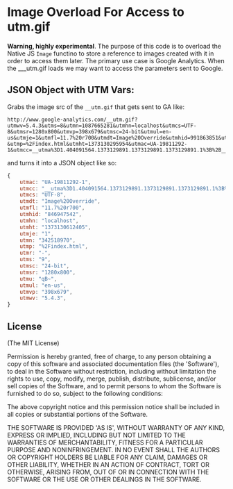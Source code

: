 # Image Overload For Access to utm.gif
__Warning, highly experimental__.
The purpose of this code is to overload the Native JS `Image` functino
to store a reference to images created with it in order to access them
later. The primary use case is Google Analytics. When the ___utm.gif 
loads we may want to access the parameters sent to Google.

## JSON Object with UTM Vars:

Grabs the image src of the `__utm.gif` that gets sent to GA like:

```text
http://www.google-analytics.com/__utm.gif?utmwv=5.4.3&utms=8&utmn=1087665281&utmhn=localhost&utmcs=UTF-8&utmsr=1280x800&utmvp=398x679&utmsc=24-bit&utmul=en-us&utmje=1&utmfl=11.7%20r700&utmdt=Image%20Override&utmhid=991863851&utmr=-&utmp=%2Findex.html&utmht=1373130295954&utmac=UA-19811292-1&utmcc=__utma%3D1.404091564.1373129891.1373129891.1373129891.1%3B%2B__utmz%3D1.1373129891.1.1.utmcsr%3D(direct)%7Cutmccn%3D(direct)%7Cutmcmd%3D(none)%3B&utmu=qB~
```

and turns it into a JSON object like so:

```Javascript
{
    utmac: "UA-19811292-1",
    utmcc: "__utma%3D1.404091564.1373129891.1373129891.1373129891.1%3B%2B__utmz%3D1.1373129891.1.1.utmcsr%3D(direct)%7Cutmccn%3D(direct)%7Cutmcmd%3D(none)%3B",
    utmcs: "UTF-8",
    utmdt: "Image%20Override",
    utmfl: "11.7%20r700",
    utmhid: "846947542",
    utmhn: "localhost",
    utmht: "1373130612405",
    utmje: "1",
    utmn: "342518970",
    utmp: "%2Findex.html",
    utmr: "-",
    utms: "9",
    utmsc: "24-bit",
    utmsr: "1280x800",
    utmu: "qB~",
    utmul: "en-us",
    utmvp: "398x679",
    utmwv: "5.4.3",
}
```

## License

(The MIT License)

Permission is hereby granted, free of charge, to any person obtaining a copy of this software and associated documentation files (the 'Software'), to deal in the Software without restriction, including without limitation the rights to use, copy, modify, merge, publish, distribute, sublicense, and/or sell copies of the Software, and to permit persons to whom the Software is furnished to do so, subject to the following conditions:

The above copyright notice and this permission notice shall be included in all copies or substantial portions of the Software.

THE SOFTWARE IS PROVIDED 'AS IS', WITHOUT WARRANTY OF ANY KIND, EXPRESS OR IMPLIED, INCLUDING BUT NOT LIMITED TO THE WARRANTIES OF MERCHANTABILITY, FITNESS FOR A PARTICULAR PURPOSE AND NONINFRINGEMENT. IN NO EVENT SHALL THE AUTHORS OR COPYRIGHT HOLDERS BE LIABLE FOR ANY CLAIM, DAMAGES OR OTHER LIABILITY, WHETHER IN AN ACTION OF CONTRACT, TORT OR OTHERWISE, ARISING FROM, OUT OF OR IN CONNECTION WITH THE SOFTWARE OR THE USE OR OTHER DEALINGS IN THE SOFTWARE.